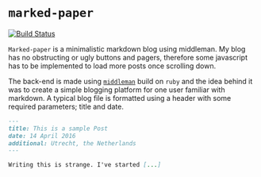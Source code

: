 # `marked-paper`
[![Build Status](https://travis-ci.org/martijncasteel/marked-paper.svg?branch=master)](https://travis-ci.org/martijncasteel/marked-paper)

`Marked-paper` is a minimalistic markdown blog using middleman. My blog has no obstructing or ugly buttons and pagers, therefore some javascript has to be implemented to load more posts once scrolling down.

The back-end is made using [`middleman`](https://middlemanapp.com/) build on `ruby` and the idea behind it was to create a simple blogging platform for one user familiar with markdown. A typical blog file is formatted using a header with some required parameters; title and date.

```markdown
---
title: This is a sample Post
date: 14 April 2016
additional: Utrecht, the Netherlands
---

Writing this is strange. I've started [...]
```
